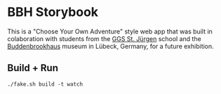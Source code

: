 BBH Storybook
=============

This is a "Choose Your Own Adventure" style web app that was built in colaboration with
students from the [GGS St. Jürgen][ggs] school and the [Buddenbrookhaus][bbh] museum in Lübeck,
Germany, for a future exhibition.


## Build + Run

    ./fake.sh build -t watch


[ggs]: https://www.ggs-stjuergen.de/home.html
[bbh]: https://buddenbrookhaus.de
